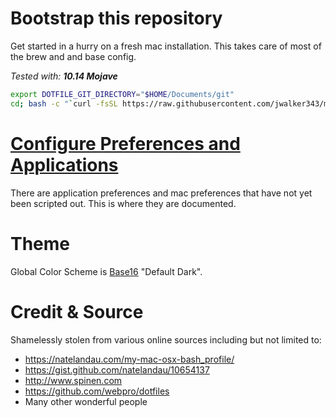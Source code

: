 # Bootstrap this repository
Get started in a hurry on a fresh mac installation. This takes care of most of the brew and and base config.

_Tested with: **10.14 Mojave**_

```bash
export DOTFILE_GIT_DIRECTORY="$HOME/Documents/git"
cd; bash -c "`curl -fsSL https://raw.githubusercontent.com/jwalker343/my-dot-files/master/install.sh`"
```

# [Configure Preferences and Applications](application_preferences.md)
There are application preferences and mac preferences that have not yet been scripted out. This is where they are documented.

# Theme
Global Color Scheme is [Base16](https://github.com/chriskempson/base16) "Default Dark". 

# Credit & Source
Shamelessly stolen from various online sources including but not limited to:
- https://natelandau.com/my-mac-osx-bash_profile/
- https://gist.github.com/natelandau/10654137
- http://www.spinen.com
- https://github.com/webpro/dotfiles
- Many other wonderful people

